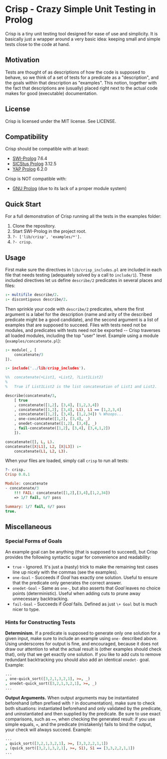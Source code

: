 # Crisp - Crazy Simple Unit Testing in Prolog

Crisp is a tiny unit testing tool designed for ease of use and
simplicity. It is basically just a wrapper around a very basic
idea: keeping small and simple tests close to the code at hand.

## Motivation

Tests are thought of as descriptions of how the code is supposed
to behave, so we think of a set of tests for a predicate as a
"description", and the goals within that description as "examples".
This notion, together with the fact that descriptions are (usually)
placed right next to the actual code makes for good (executable)
documentation.

## License

Crisp is licensed under the MIT license. See LICENSE.

## Compatibility

Crisp should be compatible with at least:

* [SWI-Prolog](http://www.swi-prolog.org/) 7.6.4
* [SICStus Prolog](http://www.sics.se/sicstus/) 3.12.5
* [YAP Prolog](http://www.dcc.fc.up.pt/~vsc/Yap/) 6.2.0

Crisp is NOT compatible with:

* [GNU Prolog](http://www.gprolog.org/) (due to its lack of a
proper module system)

## Quick Start

For a full demonstration of Crisp running all the tests in
the examples folder:

1. Clone the repository.
2. Start SWI-Prolog in the project root.
3. `?- ['lib/crisp', 'examples/*'].`
4. `?- crisp.`

## Usage

First make sure the directives in `lib/crisp_includes.pl` are
included in each file that needs testing (adequately solved
by a call to `include/1`). These included directives let us
define `describe/2` predicates in several places and files:

```prolog
:- multifile describe/2.
:- discontiguous describe/2.
```

Then sprinkle your code with `describe/2` predicates, where the
first argument is a label for the description (name and arity
of the described predicate might be a good candidate), and the
second argument is a list of examples that are supposed to succeed.
Files with tests need not be modules, and predicates with tests
need not be exported -- Crisp traverses all loaded modules,
including the top "user" level. Example using a module
(`examples/concatenate.pl`):

```prolog
:- module(_, [
    concatenate/3
]).

:- include('../lib/crisp_includes').

%%  concatenate(+List1, +List2, ?List1List2)
%
%   True if List1List2 is the list concatenation of List1 and List2.

describe(concatenate/3,
    [ true
    , concatenate([1,2], [3,4], [1,2,3,4])
    , concatenate([1,2], [3,4], L1), L1 == [1,2,3,4]
    , concatenate([1,2], [3,4], [1,2,34]) % Whoops...
    , one-concatenate([1,2], [3,4], _)
    , onedet-concatenate([1,2], [3,4], _)
    , fail-concatenate([1,2], [3,4], [3,4,1,2])
    ]).

concatenate([], L, L).
concatenate([X|L1], L2, [X|L3]) :-
    concatenate(L1, L2, L3).
```

When your files are loaded, simply call `crisp` to run all tests:

```prolog
?- crisp.
Crisp 0.0.1

Module: concatenate
- concatenate/3
    !!! FAIL: concatenate([1,2],[3,4],[1,2,34])
    => 1/7 fail, 6/7 pass

Summary: 1/7 fail, 6/7 pass
true.
```

## Miscellaneous

### Special Forms of Goals

An example goal can be anything (that is supposed to succeed), but Crisp
provides the following syntactic sugar for convenience and readability:

* `true` - Ignored. It's just a (nasty) trick to make the remaining
  test cases line up nicely with the commas (see the examples).
* `one-Goal` - Succeeds if _Goal_ has exactly one solution. Useful to
  ensure that the predicate only generates the correct answer.
* `onedet-Goal` - Same as `one-`, but also asserts that _Goal_ leaves
  no choice points (deterministic). Useful when adding cuts to prune
  away unnecessary backtracking.
* `fail-Goal` - Succeeds if _Goal_ fails. Defined as just `\+ Goal`
  but is much nicer to type.

### Hints for Constructing Tests

__Determinism.__ If a predicate is supposed to generate only one solution
for a given input, make sure to include an example using `one-`
described above. Using underscores for output is fine, and encouraged,
because it does not draw our attention to what the actual result is
(other examples should check that), only that we get exactly one solution.
If you like to add cuts to remove redundant backtracking you should also
add an identical `onedet-` goal. Example:

```prolog
...
, one-quick_sort([3,2,1,3,2,1], >=, _)
, onedet-quick_sort([3,2,1,3,2,1], >=, _)
...
```

__Output Arguments.__ When output arguments may be instantiated beforehand
(often prefixed with `?` in documentation), make sure to check both
situations: instantiated beforehand and only validated by the predicate,
and uninstantiated and then supplied by the predicate. Be sure to use
exact comparisons, such as `==`, when checking the generated result:
if you use simple equals, `=`, and the predicate (mistakenly) fails to
bind the output, your check will always succeed. Example:

```prolog
...
, quick_sort([3,2,1,3,2,1], >=, [3,3,2,2,1,1])
, (quick_sort([3,2,1,3,2,1], >=, S1), S1 == [3,3,2,2,1,1])
...
```
